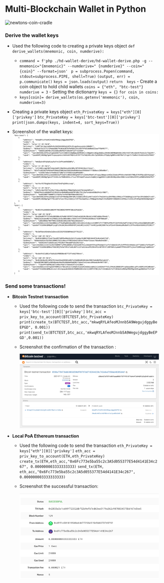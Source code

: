 # Multi-Blockchain Wallet in Python

![newtons-coin-cradle](Images/newtons-coin-cradle.jpg)


###  Derive the wallet keys
   - Used the following code to creating a private keys object 
  `def derive_wallets(mnemonic, coin, numderive):`
      - `command = f'php ./hd-wallet-derive/hd-wallet-derive.php -g --mnemonic="{mnemonic}" --numderive=" {numderive}" --coin="{coin}" --format=json' `
      `p = subprocess.Popen(command, stdout=subprocess.PIPE, shell=True)`
      `(output, err) = p.communicate()`
      `keys = json.loads(output)`
      `return  keys`
    - Create a coin object to hold child wallets
    `coins = {"eth", "btc-test"}`
    `numderive = 3`
    - Setting the dictionarry
    `keys = {}`
    `for coin in coins:`
      - `keys[coin]= derive_wallets(os.getenv('mnemonic'), coin, numderive=3)`

   - Creating a private keys object
`eth_PrivateKey = keys["eth"][0]['privkey']`
`btc_PrivateKey = keys['btc-test'][0]['privkey']`
`print(json.dumps(keys, indent=4, sort_keys=True))`
   - Screenshot of the wallet keys:
  ![wallet-object](Images/wallet-object.png)


### Send some transactions!

  - **Bitcoin Testnet transaction**
    - Used the following code to send the transaction 
  `btc_PrivateKey = keys['btc-test'][0]['privkey']`
  `btc_acc = priv_key_to_account(BTCTEST,btc_PrivateKey)`
  `print(create_tx(BTCTEST,btc_acc,"mkwqRYLAfeoMJnnb5A9WegujdggyBeEPGD", 0.001))`
  `print(send_tx(BTCTEST,btc_acc,'mkwqRYLAfeoMJnnb5A9WegujdggyBeEPGD',0.001))`

    - Screenshot the confirmation of the transaction :

      ![btc-test](Images/btc-test.png)

  - **Local PoA Ethereum transaction**
    - Used the following code to send the transaction 
  `eth_PrivateKey = keys["eth"][0]['privkey']`
  `eth_acc = priv_key_to_account(ETH,eth_PrivateKey)`
  `create_tx(ETH,eth_acc,"0x6Fc773e5ba55c2c3A5d055377E54d4141E34c267", 0.000000003333333333)` 
  `send_tx(ETH, eth_acc,"0x6Fc773e5ba55c2c3A5d055377E54d4141E34c267", 0.000000003333333333)`
    - Screenshot the successful transaction:

      ![eth-test](Images/eth-test.png)


